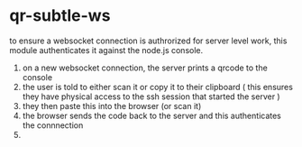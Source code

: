 # qr-subtle-ws

to ensure a websocket connection is authrorized for server level work, this module authenticates it against the node.js console.

1. on a new websocket connection, the server prints a qrcode to the console
2. the user is told to either scan it or copy it to their clipboard
    ( this ensures they have physical access to the ssh session 
      that started the server )
3. they then paste this into the browser (or scan it)
4. the browser sends the code back to the server and this authenticates the connnection
5. 